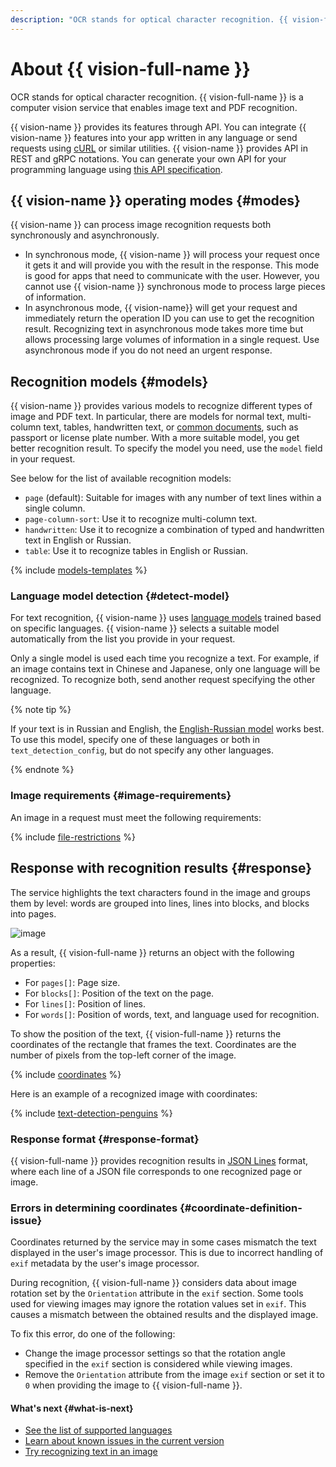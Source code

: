 ```yaml
---
description: "OCR stands for optical character recognition. {{ vision-full-name }} highlights the text characters found in the image and groups them by level: words are grouped into lines, lines into blocks, and blocks into pages. The text recognition is based on a language model that is trained on specific languages."
---
```


# About {{ vision-full-name }}

OCR stands for optical character recognition. {{ vision-full-name }} is a computer vision service that enables image text and PDF recognition.

{{ vision-name }} provides its features through API. You can integrate {{ vision-name }} features into your app written in any language or send requests using [cURL](https://curl.haxx.se) or similar utilities. {{ vision-name }} provides API in REST and gRPC notations. You can generate your own API for your programming language using [this API specification](https://github.com/yandex-cloud/cloudapi/tree/master/yandex/cloud/ai/ocr/v1).

## {{ vision-name }} operating modes {#modes}

{{ vision-name }} can process image recognition requests both synchronously and asynchronously.

* In synchronous mode, {{ vision-name }} will process your request once it gets it and will provide you with the result in the response. This mode is good for apps that need to communicate with the user. However, you cannot use {{ vision-name }} synchronous mode to process large pieces of information.
* In asynchronous mode, {{ vision-name}} will get your request and immediately return the operation ID you can use to get the recognition result. Recognizing text in asynchronous mode takes more time but allows processing large volumes of information in a single request. Use asynchronous mode if you do not need an urgent response.

## Recognition models {#models}

{{ vision-name }} provides various models to recognize different types of image and PDF text. In particular, there are models for normal text, multi-column text, tables, handwritten text, or [common documents](template-recognition.md), such as passport or license plate number. With a more suitable model, you get better recognition result. To specify the model you need, use the `model` field in your request.

See below for the list of available recognition models:
* `page` (default): Suitable for images with any number of text lines within a single column.
* `page-column-sort`: Use it to recognize multi-column text.
* `handwritten`: Use it to recognize a combination of typed and handwritten text in English or Russian.
* `table`: Use it to recognize tables in English or Russian.

{% include [models-templates](../../../_includes/vision/models-templates.md) %}

### Language model detection {#detect-model}

For text recognition, {{ vision-name }} uses [language models](supported-languages.md) trained based on specific languages. {{ vision-name }} selects a suitable model automatically from the list you provide in your request.

Only a single model is used each time you recognize a text. For example, if an image contains text in Chinese and Japanese, only one language will be recognized. To recognize both, send another request specifying the other language.

{% note tip %}

If your text is in Russian and English, the [English-Russian model](supported-languages.md#engrus) works best. To use this model, specify one of these languages or both in `text_detection_config`, but do not specify any other languages.

{% endnote %}

### Image requirements {#image-requirements}

An image in a request must meet the following requirements:

{% include [file-restrictions](../../../_includes/vision/ocr-file-restrictions.md) %}

## Response with recognition results {#response}

The service highlights the text characters found in the image and groups them by level: words are grouped into lines, lines into blocks, and blocks into pages.

![image](../../../_assets/vision/text-detection.jpg)

As a result, {{ vision-full-name }} returns an object with the following properties:
* For `pages[]`: Page size.
* For `blocks[]`: Position of the text on the page.
* For `lines[]`: Position of lines.
* For `words[]`: Position of words, text, and language used for recognition.

To show the position of the text, {{ vision-full-name }} returns the coordinates of the rectangle that frames the text. Coordinates are the number of pixels from the top-left corner of the image.

{% include [coordinates](../../../_includes/vision/coordinates.md) %}

Here is an example of a recognized image with coordinates:

{% include [text-detection-penguins](../../../_includes/vision/text-detection-example.md) %}

### Response format {#response-format}

{{ vision-full-name }} provides recognition results in [JSON Lines](https://jsonlines.org) format, where each line of a JSON file corresponds to one recognized page or image.

### Errors in determining coordinates {#coordinate-definition-issue}

Coordinates returned by the service may in some cases mismatch the text displayed in the user's image processor. This is due to incorrect handling of `exif` metadata by the user's image processor.

During recognition, {{ vision-full-name }} considers data about image rotation set by the `Orientation` attribute in the `exif` section. Some tools used for viewing images may ignore the rotation values set in `exif`. This causes a mismatch between the obtained results and the displayed image.

To fix this error, do one of the following:

* Change the image processor settings so that the rotation angle specified in the `exif` section is considered while viewing images.
* Remove the `Orientation` attribute from the image `exif` section or set it to `0` when providing the image to {{ vision-full-name }}.

#### What's next {#what-is-next}

* [See the list of supported languages](supported-languages.md)
* [Learn about known issues in the current version](known-issues.md)
* [Try recognizing text in an image](../../operations/ocr/text-detection-image.md)
